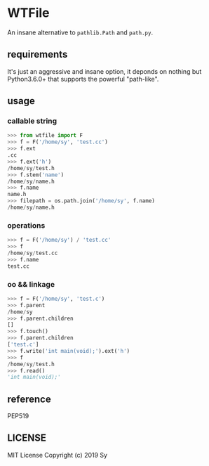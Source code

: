 # WTFile

An insane alternative to `pathlib.Path` and `path.py`.

## requirements

It's just an aggressive and insane option, it deponds on nothing but Python3.6.0+ that supports the powerful "path-like".

## usage

### callable string

```python
>>> from wtfile import F
>>> f = F('/home/sy', 'test.cc')
>>> f.ext
.cc
>>> f.ext('h')
/home/sy/test.h
>>> f.stem('name')
/home/sy/name.h
>>> f.name
name.h
>>> filepath = os.path.join('/home/sy', f.name)
/home/sy/name.h
```

### operations

```python
>>> f = F('/home/sy') / 'test.cc'
>>> f
/home/sy/test.cc
>>> f.name
test.cc
```

### oo && linkage

```python
>>> f = F('/home/sy', 'test.c')
>>> f.parent
/home/sy
>>> f.parent.children
[]
>>> f.touch()
>>> f.parent.children
['test.c']
>>> f.write('int main(void);').ext('h')
>>> f
/home/sy/test.h
>>> f.read()
'int main(void);'
```

## reference

PEP519

## LICENSE

MIT License Copyright (c) 2019 Sy
